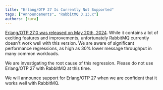 ```yaml
---
title: "Erlang/OTP 27 Is Currently Not Supported"
tags: ["Announcements", "RabbitMQ 3.13.x"]
authors: [kura]
---
```


[Erlang/OTP 27.0 was released on May 20th, 2024](https://www.erlang.org/blog/highlights-otp-27/).
While it contains a lot of exciting features and improvements, unfortunately RabbitMQ currently
doesn't work well with this version. We are aware of significant performance regressions,
as high as 30% lower message throughput in many common workloads.

We are investigating the root cause of this regression.
Please do not use Erlang/OTP 27 with RabbitMQ at this time.

We will announce support for Erlang/OTP 27 when we are confident that it works well with RabbitMQ.
